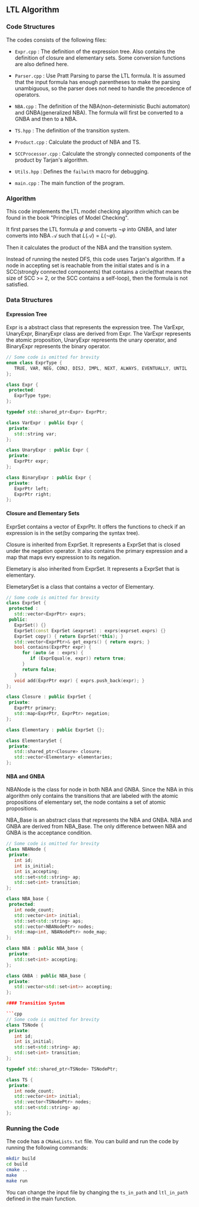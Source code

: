 ## LTL Algorithm

### Code Structures

The codes consists of the following files:

- `Expr.cpp` : The definition of the expression tree. Also contains the definition of closure and elementary sets. Some conversion functions are also defined here.

- `Parser.cpp` : Use Pratt Parsing to parse the LTL formula. It is assumed that the input formula has enough parentheses to make the parsing unambiguous, so the parser does not need to handle the precedence of operators.

- `NBA.cpp` : The definition of the NBA(non-deterministic Buchi automaton) and GNBA(generalized NBA). The formula will first be converted to a GNBA and then to a NBA.

- `TS.hpp` : The definition of the transition system.

- `Product.cpp` : Calculate the product of NBA and TS.

- `SCCProcessor.cpp` : Calculate the strongly connected components of the product by Tarjan's algorithm.

- `Utils.hpp` : Defines the `failwith` macro for debugging.

- `main.cpp` : The main function of the program.

### Algorithm

This code implements the LTL model checking algorithm which can be found in the book "Principles of Model Checking".

It first parses the LTL formula $\varphi$ and converts $\neg\varphi$ into GNBA, and later converts into NBA $\mathcal A$ such that $L(\mathcal A) = L(\neg\varphi)$. 

Then it calculates the product of the NBA and the transition system.

Instead of running the nested DFS, this code uses Tarjan's algorithm. If a node in accepting set is reachable from the initial states and is in a SCC(strongly connected components) that contains a circle(that means the size of SCC >= 2, or the SCC contains a self-loop), then the formula is not satisfied.

### Data Structures

#### Expression Tree

Expr is a abstract class that represents the expression tree. The VarExpr, UnaryExpr, BinaryExpr class are derived from Expr. The VarExpr represents the atomic proposition, UnaryExpr represents the unary operator, and BinaryExpr represents the binary operator. 

```cpp
// Some code is omitted for brevity
enum class ExprType {
   TRUE, VAR, NEG, CONJ, DISJ, IMPL, NEXT, ALWAYS, EVENTUALLY, UNTIL
};

class Expr {
 protected:
   ExprType type;
};

typedef std::shared_ptr<Expr> ExprPtr;

class VarExpr : public Expr {
 private:
   std::string var;
};

class UnaryExpr : public Expr {
 private:
   ExprPtr expr;
};

class BinaryExpr : public Expr {
 private:
   ExprPtr left;
   ExprPtr right;
};
```

#### Closure and Elementary Sets

ExprSet contains a vector of ExprPtr. It offers the functions to check if an expression is in the set(by comparing the syntax tree). 

Closure is inherited from ExprSet. It represents a ExprSet that is closed under the negation operator. It also contains the primary expression and a map that maps evry expression to its negation.

Elemetary is also inherited from ExprSet. It represents a ExprSet that is elementary.

ElemetarySet is a class that contains a vector of Elementary.

```cpp
// Some code is omitted for brevity
class ExprSet {
 protected :
   std::vector<ExprPtr> exprs;
 public:
   ExprSet() {}
   ExprSet(const ExprSet &exprset) : exprs(exprset.exprs) {}
   ExprSet copy() { return ExprSet(*this); }
   std::vector<ExprPtr>& get_exprs() { return exprs; }
   bool contains(ExprPtr expr) {
      for (auto &e : exprs) {
         if (ExprEqual(e, expr)) return true;
      }
      return false;
   }
   void add(ExprPtr expr) { exprs.push_back(expr); }
};

class Closure : public ExprSet {
 private:
   ExprPtr primary;
   std::map<ExprPtr, ExprPtr> negation;
};

class Elementary : public ExprSet {};

class ElementarySet {
 private:
   std::shared_ptr<Closure> closure;
   std::vector<Elementary> elementaries;
};
```

#### NBA and GNBA

NBANode is the class for node in both NBA and GNBA. Since the NBA in this algorithm only contains the transitions that are labeled with the atomic propositions of elementary set, the node contains a set of atomic propositions.

NBA_Base is an abstract class that represents the NBA and GNBA. NBA and GNBA are derived from NBA_Base. The only difference between NBA and GNBA is the acceptance condition.

```cpp
// Some code is omitted for brevity
class NBANode {
 private:
   int id;
   int is_initial;
   int is_accepting;
   std::set<std::string> ap;
   std::set<int> transition;
};

class NBA_base {
 protected:
   int node_count;
   std::vector<int> initial;
   std::set<std::string> aps;
   std::vector<NBANodePtr> nodes;
   std::map<int, NBANodePtr> node_map;
};

class NBA : public NBA_base {
 private:
   std::set<int> accepting;
};

class GNBA : public NBA_base {
 private:
   std::vector<std::set<int>> accepting;
};

#### Transition System

```cpp
// Some code is omitted for brevity
class TSNode {
 private:
   int id;
   int is_initial;
   std::set<std::string> ap;
   std::set<int> transition;
};

typedef std::shared_ptr<TSNode> TSNodePtr;

class TS {
 private:
   int node_count;
   std::vector<int> initial;
   std::vector<TSNodePtr> nodes;
   std::set<std::string> ap;
};
```

### Running the Code

The code has a `CMakeLists.txt` file. You can build and run the code by running the following commands:

```bash
mkdir build
cd build
cmake ..
make
make run
```

You can change the input file by changing the `ts_in_path` and `ltl_in_path` defined in the main function.